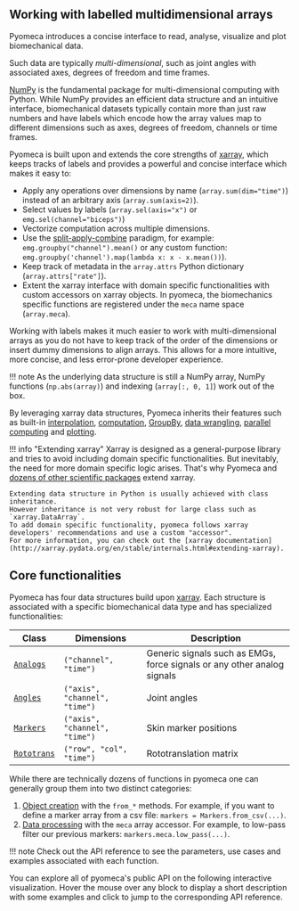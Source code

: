 ## Working with labelled multidimensional arrays

Pyomeca introduces a concise interface to read, analyse, visualize and plot biomechanical data.

Such data are typically *multi-dimensional*, such as joint angles with associated axes, degrees of freedom and time frames.

<div id="angles-matrix"></div>

[NumPy](https:numpy.org) is the fundamental package for multi-dimensional computing with Python.
While NumPy provides an efficient data structure and an intuitive interface, biomechanical datasets typically contain more than just raw numbers and have labels which encode how the array values map to different dimensions such as axes, degrees of freedom, channels or time frames.

Pyomeca is built upon and extends the core strengths of [xarray](http://xarray.pydata.org/en/stable/index.html), which keeps tracks of labels and provides a powerful and concise interface which makes it easy to:

-   Apply any operations over dimensions by name (`array.sum(dim="time")`) instead of an arbitrary axis (`array.sum(axis=2)`).
-   Select values by labels (`array.sel(axis="x")` or `emg.sel(channel="biceps")`)
-   Vectorize computation across multiple dimensions.
-   Use the [split-apply-combine](https://vita.had.co.nz/papers/plyr.pdf) paradigm, for example: `emg.groupby("channel").mean()` or any custom function: `emg.groupby('channel').map(lambda x: x - x.mean())`).
-   Keep track of metadata in the `array.attrs` Python dictionary (`array.attrs["rate"]`).
-   Extent the xarray interface with domain specific functionalities with custom accessors on xarray objects. In pyomeca, the biomechanics specific functions are registered under the `meca` name space (`array.meca`).

Working with labels makes it much easier to work with multi-dimensional arrays as you do not have to keep track of the order of the dimensions or insert dummy dimensions to align arrays.
This allows for a more intuitive, more concise, and less error-prone developer experience.

!!! note
    As the underlying data structure is still a NumPy array, NumPy functions (`np.abs(array)`) and indexing (`array[:, 0, 1]`) work out of the box.

By leveraging xarray data structures, Pyomeca inherits their features such as built-in [interpolation](http://xarray.pydata.org/en/stable/interpolation.html), [computation](http://xarray.pydata.org/en/stable/computation.html), [GroupBy](http://xarray.pydata.org/en/stable/groupby.html), [data wrangling](http://xarray.pydata.org/en/stable/combining.html), [parallel computing](http://xarray.pydata.org/en/stable/dask.html) and [plotting](http://xarray.pydata.org/en/stable/plotting.html).

!!! info "Extending xarray"
    Xarray is designed as a general-purpose library and tries to avoid including domain specific functionalities.
    But inevitably, the need for more domain specific logic arises.
    That's why Pyomeca and [dozens of other scientific packages](http://xarray.pydata.org/en/stable/related-projects.html) extend xarray.

    Extending data structure in Python is usually achieved with class inheritance.
    However inheritance is not very robust for large class such as `xarray.DataArray`.
    To add domain specific functionality, pyomeca follows xarray developers' recommendations and use a custom "accessor".
    For more information, you can check out the [xarray documentation](http://xarray.pydata.org/en/stable/internals.html#extending-xarray).

## Core functionalities

Pyomeca has four data structures build upon [xarray](http://xarray.pydata.org/en/stable/index.html).
Each structure is associated with a specific biomechanical data type and has specialized functionalities:

| Class | Dimensions | Description |
|-------------------------|-------------------------------------|------------------------------------------------------------------------|
| [`Analogs`](/api/analogs/#pyomeca.analogs.Analogs) | `("channel", "time")` | Generic signals such as EMGs, force signals or any other analog signals |
| [`Angles`](/api/angles/#pyomeca.angles.Angles) | `("axis", "channel", "time")` | Joint angles |
| [`Markers`](/api/markers/#pyomeca.markers.Markers) | `("axis", "channel", "time")` | Skin marker positions |
| [`Rototrans`](/api/rototrans/#pyomeca.rototrans.Rototrans) | `("row", "col", "time")` | Rototranslation matrix |

While there are technically dozens of functions in pyomeca one can generally group them into two distinct categories:

1.  [Object creation](/object-creation/) with the `from_*` methods. For example, if you want to define a marker array from a csv file: `markers = Markers.from_csv(...)`.
2.  [Data processing](/data-processing/) with the `meca` array accessor. For example, to low-pass filter our previous markers: `markers.meca.low_pass(...)`.

!!! note
    Check out the API reference to see the parameters, use cases and examples associated with each function.
    
You can explore all of pyomeca's public API on the following interactive visualization. 
Hover the mouse over any block to display a short description with some examples
 and click to jump to the corresponding API reference. 

<div id="api-exploration">
    <div id="tooltip" class="admonition info tooltip">
        <p id="tooltip-title" class="admonition-title"></p>
        <p id="tooltip-docstring"></p>
    </div>
</div>

<script src="https://d3js.org/d3.v5.min.js"></script>
<script src="../js/charts.js"></script>
<script>
    drawMatrix("angles-matrix", [3, 2, 5], ["axes", "degrees of freedom", "time frames"], "Joint angles");
    drawApi("api-exploration");
</script>
